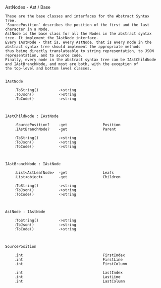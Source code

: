 AstNodes - Ast / Base

	These are the base classes and interfaces for the Abstract Syntax Tree.
	`SourcePosition` describes the position of the first and the last character in a Node.
	AstNode is the base class for all the Nodes in the abstract syntax tree. It implement the IAstNode interface.
	Every IAstNode - that is, every AstNode, that is every node in the abstract syntax tree should implement the appropriate methods
	thus being directly translateable to string representation, to JSON representation, and to source code.
	Finally, every node in the abstract syntax tree can be IAstChildNode and IAstBranchNode, and most are both, with the exception of
	the top-level and bottom level classes.


	IAstNode
		
		.ToString()			->string
		.ToJson()			->string
		.ToCode()			->string



	IAstChildNode : IAstNode

		.SourcePosition? 	-get				Position
		.IAstBranchNode? 	-get				Parent
		
		:ToString()			->string
		:ToJson()			->string
		:ToCode()			->string



	IAstBranchNode : IAstNode

		.List<AstLeafNode>	-get				Leafs
		.List<object>		-get				Children
		
		:ToString()			->string
		:ToJson()			->string
		:ToCode()			->string



	AstNode : IAstNode

		:ToString()			->string
		:ToJson()			->string
		:ToCode()			->string
		
	
	
	SourcePosition

		.int 									FirstIndex
		.int									FirstLine
		.int									FirstColumn

		.int 									LastIndex
		.int									LastLine
		.int									LastColumn